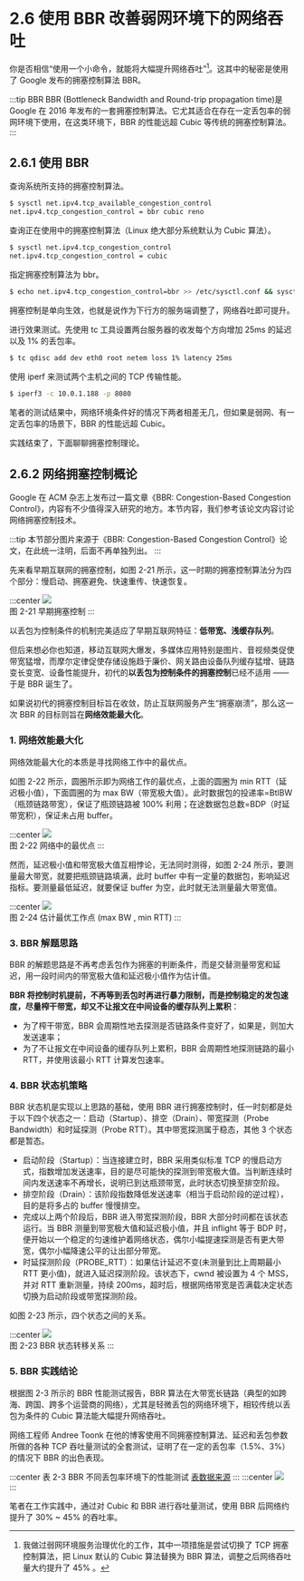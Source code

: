 # 2.6 使用 BBR 改善弱网环境下的网络吞吐

你是否相信“使用一个小命令，就能将大幅提升网络吞吐”[^1]。这其中的秘密是使用了 Google 发布的拥塞控制算法 BBR。

:::tip BBR
BBR (Bottleneck Bandwidth and Round-trip propagation time)是 Google 在 2016 年发布的一套拥塞控制算法。它尤其适合在存在一定丢包率的弱网环境下使用，在这类环境下，BBR 的性能远超 Cubic 等传统的拥塞控制算法。
:::

## 2.6.1 使用 BBR 

查询系统所支持的拥塞控制算法。
```bash
$ sysctl net.ipv4.tcp_available_congestion_control
net.ipv4.tcp_congestion_control = bbr cubic reno
```
查询正在使用中的拥塞控制算法（Linux 绝大部分系统默认为 Cubic 算法）。
```bash
$ sysctl net.ipv4.tcp_congestion_control
net.ipv4.tcp_congestion_control = cubic
```
指定拥塞控制算法为 bbr。
```bash
$ echo net.ipv4.tcp_congestion_control=bbr >> /etc/sysctl.conf && sysctl -p
```
拥塞控制是单向生效，也就是说作为下行方的服务端调整了，网络吞吐即可提升。

进行效果测试。先使用 tc 工具设置两台服务器的收发每个方向增加 25ms 的延迟以及 1% 的丢包率。
```bash
$ tc qdisc add dev eth0 root netem loss 1% latency 25ms
```
使用 iperf 来测试两个主机之间的 TCP 传输性能。
```bash
$ iperf3 -c 10.0.1.188 -p 8080
```

笔者的测试结果中，网络环境条件好的情况下两者相差无几，但如果是弱网、有一定丢包率的场景下，BBR 的性能远超 Cubic。

实践结束了，下面聊聊拥塞控制理论。

## 2.6.2 网络拥塞控制概论

Google 在 ACM 杂志上发布过一篇文章《BBR: Congestion-Based Congestion Control》，内容有不少值得深入研究的地方。本节内容，我们参考该论文内容讨论网络拥塞控制技术。

:::tip <a/>
本节部分图片来源于《BBR: Congestion-Based Congestion Control》论文，在此统一注明，后面不再单独列出。
:::

先来看早期互联网的拥塞控制，如图 2-21 所示，这一时期的拥塞控制算法分为四个部分：慢启动、拥塞避免、快速重传、快速恢复。

:::center
  ![](../assets/cc.png)<br/>
 图 2-21 早期拥塞控制
:::

以丢包为控制条件的机制完美适应了早期互联网特征：**低带宽、浅缓存队列**。

但后来想必你也知道，移动互联网大爆发，多媒体应用特别是图片、音视频类促使带宽猛增，而摩尔定律促使存储设施趋于廉价、网关路由设备队列缓存猛增、链路变长变宽、设备性能提升，初代的**以丢包为控制条件的拥塞控制**已经不适用 —— 于是 BBR 诞生了。

如果说初代的拥塞控制目标旨在收敛，防止互联网服务产生“拥塞崩溃”，那么这一次 BBR 的目标则旨在**网络效能最大化**。

### 1. 网络效能最大化

网络效能最大化的本质是寻找网络工作中的最优点。

如图 2-22 所示，圆圈所示即为网络工作的最优点，上面的圆圈为 min RTT（延迟极小值），下面圆圈的为 max BW（带宽极大值）。此时数据包的投递率=BtlBW（瓶颈链路带宽），保证了瓶颈链路被 100% 利用；在途数据包总数=BDP（时延带宽积），保证未占用 buffer。

:::center
  ![](../assets/bbr-cc.png)<br/>
 图 2-22 网络中的最优点
:::

然而，延迟极小值和带宽极大值互相悖论，无法同时测得，如图 2-24 所示，要测量最大带宽，就要把瓶颈链路填满，此时 buffer 中有一定量的数据包，影响延迟指标。要测量最低延迟，就要保证 buffer 为空，此时就无法测量最大带宽值。

:::center
  ![](../assets/bbr-2.png)<br/>
 图 2-24 估计最优工作点 (max BW , min RTT)
:::

### 3. BBR 解题思路

BBR 的解题思路是不再考虑丢包作为拥塞的判断条件，而是交替测量带宽和延迟，用一段时间内的带宽极大值和延迟极小值作为估计值。

**BBR 将控制时机提前，不再等到丢包时再进行暴力限制，而是控制稳定的发包速度，尽量榨干带宽，却又不让报文在中间设备的缓存队列上累积**：

- 为了榨干带宽，BBR 会周期性地去探测是否链路条件变好了，如果是，则加大发送速率；
- 为了不让报文在中间设备的缓存队列上累积，BBR 会周期性地探测链路的最小 RTT，并使用该最小 RTT 计算发包速率。

### 4. BBR 状态机策略

BBR 状态机是实现以上思路的基础，使用 BBR 进行拥塞控制时，任一时刻都是处于以下四个状态之一：启动（Startup）、排空（Drain）、带宽探测（Probe Bandwidth）和时延探测（Probe RTT）。其中带宽探测属于稳态，其他 3 个状态都是暂态。

- 启动阶段（Startup）：当连接建立时，BBR 采用类似标准 TCP 的慢启动方式，指数增加发送速率，目的是尽可能快的探测到带宽极大值。当判断连续时间内发送速率不再增长，说明已到达瓶颈带宽，此时状态切换至排空阶段。
- 排空阶段（Drain）：该阶段指数降低发送速率（相当于启动阶段的逆过程），目的是将多占的 buffer 慢慢排空。
- 完成以上两个阶段后，BBR 进入带宽探测阶段，BBR 大部分时间都在该状态运行。当 BBR 测量到带宽极大值和延迟极小值，并且 inflight 等于 BDP 时，便开始以一个稳定的匀速维护着网络状态，偶尔小幅提速探测是否有更大带宽，偶尔小幅降速公平的让出部分带宽。
- 时延探测阶段（PROBE_RTT）：如果估计延迟不变(未测量到比上周期最小 RTT 更小值)，就进入延迟探测阶段。该状态下，cwnd 被设置为 4 个 MSS，并对 RTT 重新测量，持续 200ms，超时后，根据网络带宽是否满载决定状态切换为启动阶段或带宽探测阶段。


如图 2-23 所示，四个状态之间的关系。

:::center
  ![](../assets/bbr-status.png)<br/>
 图 2-23 BBR 状态转移关系
:::

### 5. BBR 实践结论

根据图 2-3 所示的 BBR 性能测试报告，BBR 算法在大带宽长链路（典型的如跨海、跨国、跨多个运营商的网络），尤其是轻微丢包的网络环境下，相较传统以丢包为条件的 Cubic 算法能大幅提升网络吞吐。

网络工程师 Andree Toonk 在他的博客使用不同拥塞控制算法、延迟和丢包参数所做的各种 TCP 吞吐量测试的全套测试，证明了在一定的丢包率（1.5%、3%）的情况下 BBR 的出色表现。

:::center
表 2-3 BBR 不同丢包率环境下的性能测试 [表数据来源](https://toonk.io/tcp-bbr-exploring-tcp-congestion-control/index.html)
:::
:::center
  ![](../assets/result2.png)<br/>
:::

笔者在工作实践中，通过对 Cubic 和 BBR 进行吞吐量测试，使用 BBR 后网络约提升了 30% ~ 45% 的吞吐率。
 
[^1]: 我做过弱网环境服务治理优化的工作，其中一项措施是尝试切换了 TCP 拥塞控制算法，把 Linux 默认的 Cubic 算法替换为 BBR 算法，调整之后网络吞吐量大约提升了 45% 。

